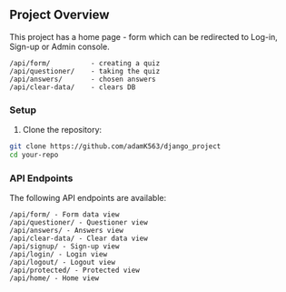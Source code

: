 ## Project Overview

This project has a home page - form which can be redirected to Log-in, Sign-up or Admin console. 

```
/api/form/          - creating a quiz
/api/questioner/    - taking the quiz
/api/answers/       - chosen answers
/api/clear-data/    - clears DB
```

### Setup

1. Clone the repository:

```bash
git clone https://github.com/adamK563/django_project
cd your-repo
```


### API Endpoints

The following API endpoints are available:

```
/api/form/ - Form data view
/api/questioner/ - Questioner view
/api/answers/ - Answers view
/api/clear-data/ - Clear data view
/api/signup/ - Sign-up view
/api/login/ - Login view
/api/logout/ - Logout view
/api/protected/ - Protected view
/api/home/ - Home view
```